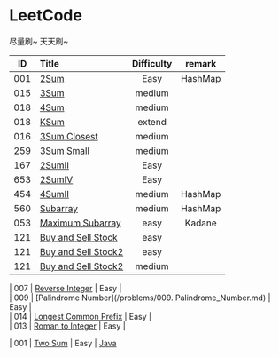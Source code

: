 # LeetCode

尽量刷~ 天天刷~

| ID   | Title                                    | Difficulty |                 remark                   |   
| ---- | :--------------------------------------- | :--------: | :--------------------------------------: | 
| 001  | [2Sum](/problems/001-2Sum.md)            |    Easy    |   HashMap
| 015  | [3Sum](/problems/015-3Sum.md)            |    medium  | 
| 018  | [4Sum](/problems/018-4Sum.md)            |    medium  | 
| 018  | [KSum](/problems/018-KSum_extend.md)     |    extend  | 
| 016  | [3Sum Closest](/problems/016-3SumClosest.md)                  |    medium  | 
| 259  | [3Sum Small](/problems/259-3SumSmaller.md)|    medium  | 
| 167  | [2SumII](/problems/167-2SumArray.md)      |    Easy    | 
| 653  | [2SumIV](/problems/653-2SumBST.md)        |    Easy    | 
| 454  | [4SumII](/problems/454-4SumII.md)         |    medium  |  HashMap
| 560  | [Subarray](/problems/560-Subarray.md)     |    medium  |  HashMap
| 053  | [Maximum Subarray](/problems/121-Stock.md)     |    easy  |  Kadane
| 121  | [Buy and Sell Stock](/problems/121-Stock.md)     |    easy  | 
| 121  | [Buy and Sell Stock2](/problems/121-Stock.md)     |    easy  | 
| 121  | [Buy and Sell Stock2](/problems/121-Stock.md)     |    medium  |  

| 007  | [Reverse Integer](/problems/007-Reverse_Integer.md)            |    Easy    |   
| 009  | [Palindrome Number](/problems/009. Palindrome_Number.md)           |    Easy    |   
| 014  | [Longest Common Prefix](/problems/013-Roman2Integer.md)            |    Easy    |   
| 013  | [Roman to Integer](/problems/014-Longest_Common_Prefix.md)            |    Easy    |   


| 001  | [Two Sum](https://leetcode.com/problems/two-sum/) |    Easy    | [Java](https://github.com/) 
